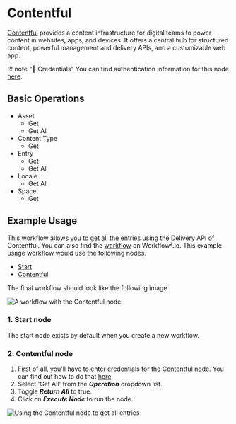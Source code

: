 # Contentful

[Contentful](https://www.contentful.com/) provides a content infrastructure for digital teams to power content in websites, apps, and devices. It offers a central hub for structured content, powerful management and delivery APIs, and a customizable web app.

!!! note "🔑 Credentials"
    You can find authentication information for this node [here](/workflow/integrations/credentials/contentful/).


## Basic Operations

* Asset
    * Get
    * Get All
* Content Type
    * Get
* Entry
    * Get
    * Get All
* Locale
    * Get All
* Space
    * Get

## Example Usage

This workflow allows you to get all the entries using the Delivery API of Contentful. You can also find the [workflow](https://n8n.io/workflows/640) on Workflow².io. This example usage workflow would use the following nodes.
- [Start](/workflow/integrations/core-nodes/n8n-nodes-base.start/)
- [Contentful]()

The final workflow should look like the following image.

![A workflow with the Contentful node](/_images/integrations/nodes/contentful/workflow.png)

### 1. Start node

The start node exists by default when you create a new workflow.

### 2. Contentful node

1. First of all, you'll have to enter credentials for the Contentful node. You can find out how to do that [here](/workflow/integrations/credentials/contentful/).
2. Select 'Get All' from the ***Operation*** dropdown list.
3. Toggle ***Return All*** to true.
4. Click on ***Execute Node*** to run the node.

![Using the Contentful node to get all entries](/_images/integrations/nodes/contentful/contentful_node.png)
